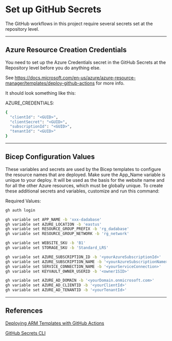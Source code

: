 # Set up GitHub Secrets

The GitHub workflows in this project require several secrets set at the repository level.

---

## Azure Resource Creation Credentials

You need to set up the Azure Credentials secret in the GitHub Secrets at the Repository level before you do anything else.

See https://docs.microsoft.com/en-us/azure/azure-resource-manager/templates/deploy-github-actions for more info.

It should look something like this:

AZURE_CREDENTIALS:

``` bash
{
  "clientId": "<GUID>", 
  "clientSecret": "<GUID>", 
  "subscriptionId": "<GUID>", 
  "tenantId": "<GUID>"
}
```

---

## Bicep Configuration Values

These variables and secrets are used by the Bicep templates to configure the resource names that are deployed.  Make sure the App_Name variable is unique to your deploy. It will be used as the basis for the website name and for all the other Azure resources, which must be globally unique.
To create these additional secrets and variables, customize and run this command:

Required Values:

``` bash
gh auth login

gh variable set APP_NAME -b 'xxx-dadabase'
gh variable set AZURE_LOCATION -b 'eastus'
gh variable set RESOURCE_GROUP_PREFIX -b 'rg_dadabase'
gh variable set RESOURCE_GROUP_NETWORK -b 'rg_network'

gh variable set WEBSITE_SKU -b 'B1'
gh variable set STORAGE_SKU -b 'Standard_LRS'

gh variable set AZURE_SUBSCRIPTION_ID -b '<yourAzureSubscriptionId>'
gh variable set AZURE_SUBSCRIPTION_NAME -b '<yourAzureSubscriptionName>'
gh variable set SERVICE_CONNECTION_NAME -b '<yourServiceConnection>'
gh variable set KEYVAULT_OWNER_USERID -b '<owner1SID>'

gh variable set AZURE_AD_DOMAIN -b '<yourDomain.onmicrosoft.com>'
gh variable set AZURE_AD_CLIENTID -b '<yourClientId>'
gh variable set AZURE_AD_TENANTID -b '<yourTenantId>'
```

---

## References

[Deploying ARM Templates with GitHub Actions](https://docs.microsoft.com/en-us/azure/azure-resource-manager/templates/deploy-github-actions)

[GitHub Secrets CLI](https://cli.github.com/manual/gh_secret_set)

